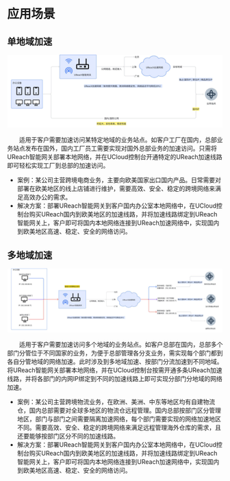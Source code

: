 # 应用场景

## **单地域加速**

![application1](/images/application1.png)

&emsp;&emsp;适用于客户需要加速访问某特定地域的业务站点。如客户工厂在国内，总部业务站点发布在国外，国内工厂员工需要实现对国外总部业务的加速访问。只需将UReach智能网关部署本地网络，并在UCloud控制台开通特定的UReach加速线路即可轻松实现工厂到总部的加速访问。
* 案例：某公司主营跨境电商业务，主要向欧美国家出口国内产品。日常需要对部署在欧美地区的线上店铺进行维护，需要高效、安全、稳定的跨境网络来满足高效办公的需求。
* 解决方案：部署UReach智能网关到客户国内办公室本地网络中，在UCloud控制台购买UReach国内到欧美地区的加速线路，并将加速线路绑定到UReach智能网关上，客户即可将国内本地网络连接到UReach加速网络中，实现国内到欧美地区高速、稳定、安全的网络访问。

## **多地域加速**

![application2](/images/application2.png)

&emsp;&emsp;适用于客户需要加速访问多个地域的业务站点。如客户总部在国内，总部多个部门分管位于不同国家的业务，为便于总部管理各分支业务，需实现每个部门都到各自分管地域的网络加速。此时涉及到多地域加速、按部门分流加速到不同地域。将UReach智能网关部署本地网络，并在UCloud控制台按需开通多条UReach加速线路，并将各部门的内网IP绑定到不同的加速线路上即可实现分部门分地域的网络加速。
* 案例：某公司主营跨境物流业务，在欧洲、美洲、中东等地区均有自建物流仓，国内总部需要对全球多地区的物流仓远程管理。国内总部按部门区分管理地区，部门与部门之间需要隔离加速网络，每个部门需要实现的网络加速地区不同。需要高效、安全、稳定的跨境网络来满足远程管理海外仓库的需求，且还要能够按部门区分不同的加速线路。
* 解决方案：部署UReach智能网关到客户国内办公室本地网络中，在UCloud控制台购买UReach国内到欧美地区的加速线路，并将加速线路绑定到UReach智能网关上，客户即可将国内本地网络连接到UReach加速网络中，实现国内到欧美地区高速、稳定、安全的网络访问。